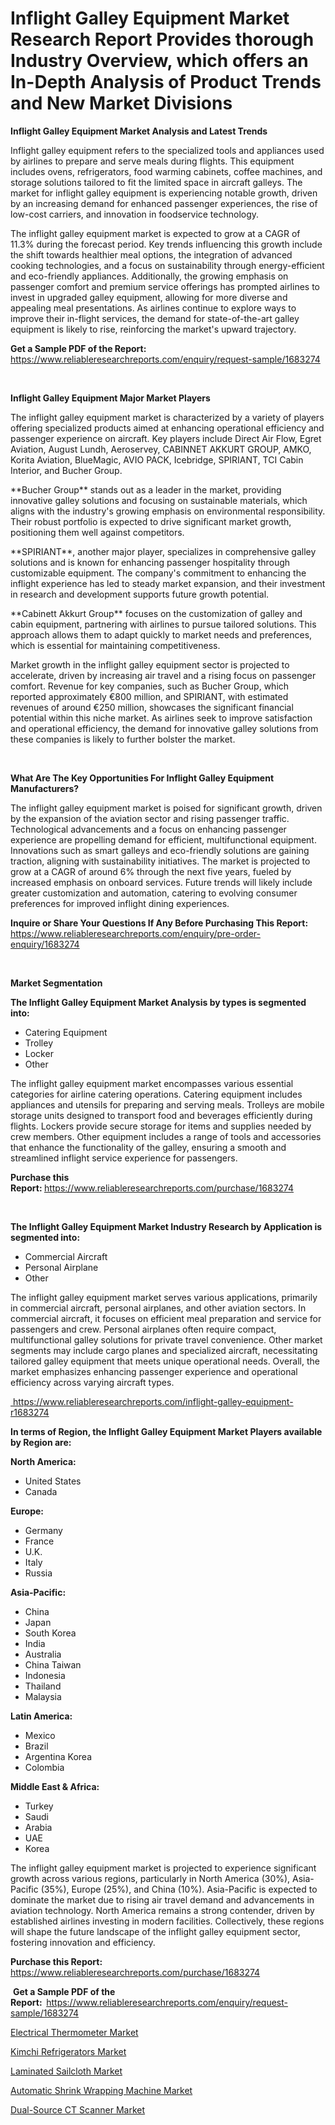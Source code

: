 <p><h1>Inflight Galley Equipment Market Research Report Provides thorough Industry Overview, which offers an In-Depth Analysis of Product Trends and New Market Divisions</h1></p><p><strong>Inflight Galley Equipment Market Analysis and Latest Trends</strong></p>
<p><p>Inflight galley equipment refers to the specialized tools and appliances used by airlines to prepare and serve meals during flights. This equipment includes ovens, refrigerators, food warming cabinets, coffee machines, and storage solutions tailored to fit the limited space in aircraft galleys. The market for inflight galley equipment is experiencing notable growth, driven by an increasing demand for enhanced passenger experiences, the rise of low-cost carriers, and innovation in foodservice technology.</p><p>The inflight galley equipment market is expected to grow at a CAGR of 11.3% during the forecast period. Key trends influencing this growth include the shift towards healthier meal options, the integration of advanced cooking technologies, and a focus on sustainability through energy-efficient and eco-friendly appliances. Additionally, the growing emphasis on passenger comfort and premium service offerings has prompted airlines to invest in upgraded galley equipment, allowing for more diverse and appealing meal presentations. As airlines continue to explore ways to improve their in-flight services, the demand for state-of-the-art galley equipment is likely to rise, reinforcing the market's upward trajectory.</p></p>
<p><strong>Get a Sample PDF of the Report:&nbsp;</strong> <a href="https://www.reliableresearchreports.com/enquiry/request-sample/1683274?utm_campaign=102&utm_medium=2&utm_source=Github&utm_content=ia&utm_term=26032025&utm_id=inflight-galley-equipment">https://www.reliableresearchreports.com/enquiry/request-sample/1683274</a></p>
<p>&nbsp;</p>
<p><strong>Inflight Galley Equipment Major Market Players</strong></p>
<p><p>The inflight galley equipment market is characterized by a variety of players offering specialized products aimed at enhancing operational efficiency and passenger experience on aircraft. Key players include Direct Air Flow, Egret Aviation, August Lundh, Aeroservey, CABINNET AKKURT GROUP, AMKO, Korita Aviation, BlueMagic, AVIO PACK, Icebridge, SPIRIANT, TCI Cabin Interior, and Bucher Group.</p><p>**Bucher Group** stands out as a leader in the market, providing innovative galley solutions and focusing on sustainable materials, which aligns with the industry's growing emphasis on environmental responsibility. Their robust portfolio is expected to drive significant market growth, positioning them well against competitors.</p><p>**SPIRIANT**, another major player, specializes in comprehensive galley solutions and is known for enhancing passenger hospitality through customizable equipment. The company's commitment to enhancing the inflight experience has led to steady market expansion, and their investment in research and development supports future growth potential.</p><p>**Cabinett Akkurt Group** focuses on the customization of galley and cabin equipment, partnering with airlines to pursue tailored solutions. This approach allows them to adapt quickly to market needs and preferences, which is essential for maintaining competitiveness.</p><p>Market growth in the inflight galley equipment sector is projected to accelerate, driven by increasing air travel and a rising focus on passenger comfort. Revenue for key companies, such as Bucher Group, which reported approximately €800 million, and SPIRIANT, with estimated revenues of around €250 million, showcases the significant financial potential within this niche market. As airlines seek to improve satisfaction and operational efficiency, the demand for innovative galley solutions from these companies is likely to further bolster the market.</p></p>
<p>&nbsp;</p>
<p><strong>What Are The Key Opportunities For Inflight Galley Equipment Manufacturers?</strong></p>
<p><p>The inflight galley equipment market is poised for significant growth, driven by the expansion of the aviation sector and rising passenger traffic. Technological advancements and a focus on enhancing passenger experience are propelling demand for efficient, multifunctional equipment. Innovations such as smart galleys and eco-friendly solutions are gaining traction, aligning with sustainability initiatives. The market is projected to grow at a CAGR of around 6% through the next five years, fueled by increased emphasis on onboard services. Future trends will likely include greater customization and automation, catering to evolving consumer preferences for improved inflight dining experiences.</p></p>
<p><strong>Inquire or Share Your Questions If Any Before Purchasing This Report:</strong> <a href="https://www.reliableresearchreports.com/enquiry/pre-order-enquiry/1683274?utm_campaign=102&utm_medium=2&utm_source=Github&utm_content=ia&utm_term=26032025&utm_id=inflight-galley-equipment">https://www.reliableresearchreports.com/enquiry/pre-order-enquiry/1683274</a></p>
<p>&nbsp;</p>
<p><strong>Market Segmentation</strong></p>
<p><strong>The Inflight Galley Equipment Market Analysis by types is segmented into:</strong></p>
<p><ul><li>Catering Equipment</li><li>Trolley</li><li>Locker</li><li>Other</li></ul></p>
<p><p>The inflight galley equipment market encompasses various essential categories for airline catering operations. Catering equipment includes appliances and utensils for preparing and serving meals. Trolleys are mobile storage units designed to transport food and beverages efficiently during flights. Lockers provide secure storage for items and supplies needed by crew members. Other equipment includes a range of tools and accessories that enhance the functionality of the galley, ensuring a smooth and streamlined inflight service experience for passengers.</p></p>
<p><strong>Purchase this Report:&nbsp;</strong><a href="https://www.reliableresearchreports.com/purchase/1683274?utm_campaign=102&utm_medium=2&utm_source=Github&utm_content=ia&utm_term=26032025&utm_id=inflight-galley-equipment">https://www.reliableresearchreports.com/purchase/1683274</a></p>
<p>&nbsp;</p>
<p><strong>The Inflight Galley Equipment Market Industry Research by Application is segmented into:</strong></p>
<p><ul><li>Commercial Aircraft</li><li>Personal Airplane</li><li>Other</li></ul></p>
<p><p>The inflight galley equipment market serves various applications, primarily in commercial aircraft, personal airplanes, and other aviation sectors. In commercial aircraft, it focuses on efficient meal preparation and service for passengers and crew. Personal airplanes often require compact, multifunctional galley solutions for private travel convenience. Other market segments may include cargo planes and specialized aircraft, necessitating tailored galley equipment that meets unique operational needs. Overall, the market emphasizes enhancing passenger experience and operational efficiency across varying aircraft types.</p></p>
<p><a href="https://www.reliableresearchreports.com/inflight-galley-equipment-r1683274?utm_campaign=102&utm_medium=2&utm_source=Github&utm_content=ia&utm_term=26032025&utm_id=inflight-galley-equipment">&nbsp;https://www.reliableresearchreports.com/inflight-galley-equipment-r1683274</a></p>
<p><strong>In terms of Region, the Inflight Galley Equipment Market Players available by Region are:</strong></p>
<p>
    <p> <strong> North America: </strong>
        <ul>
            <li>United States</li>
            <li>Canada</li>
        </ul>
        </p> 
    <p> <strong> Europe: </strong>
        <ul>
            <li>Germany</li>
            <li>France</li>
            <li>U.K.</li>
            <li>Italy</li>
            <li>Russia</li>
        </ul>
        </p> 
    <p> <strong> Asia-Pacific: </strong>
        <ul>
            <li>China</li>
            <li>Japan</li>
            <li>South Korea</li>
            <li>India</li>
            <li>Australia</li>
            <li>China Taiwan</li>
            <li>Indonesia</li>
            <li>Thailand</li>
            <li>Malaysia</li>
        </ul>
        </p> 
    <p> <strong> Latin America: </strong>
        <ul>
            <li>Mexico</li>
            <li>Brazil</li>
            <li>Argentina Korea</li>
            <li>Colombia</li>
        </ul>
        </p> 
    <p> <strong> Middle East & Africa: </strong>
        <ul>
            <li>Turkey</li>
            <li>Saudi</li>
            <li>Arabia</li>
            <li>UAE</li>
            <li>Korea</li>
        </ul>
    </p>
    </p>
<p><p>The inflight galley equipment market is projected to experience significant growth across various regions, particularly in North America (30%), Asia-Pacific (35%), Europe (25%), and China (10%). Asia-Pacific is expected to dominate the market due to rising air travel demand and advancements in aviation technology. North America remains a strong contender, driven by established airlines investing in modern facilities. Collectively, these regions will shape the future landscape of the inflight galley equipment sector, fostering innovation and efficiency.</p></p>
<p><strong>Purchase this Report: </strong><a href="https://www.reliableresearchreports.com/purchase/1683274?utm_campaign=102&utm_medium=2&utm_source=Github&utm_content=ia&utm_term=26032025&utm_id=inflight-galley-equipment">https://www.reliableresearchreports.com/purchase/1683274</a></p>
<p>&nbsp;<strong>Get a Sample PDF of the Report:&nbsp;&nbsp;</strong><a href="https://www.reliableresearchreports.com/enquiry/request-sample/1683274?utm_campaign=102&utm_medium=2&utm_source=Github&utm_content=ia&utm_term=26032025&utm_id=inflight-galley-equipment">https://www.reliableresearchreports.com/enquiry/request-sample/1683274</a></p>
<p><strong></strong></p>
<p><p><a href="https://github.com/pearlinewhite4692/Market-Research-Report-List-1/blob/main/electrical-thermometer-market.md?utm_campaign=102&utm_medium=2&utm_source=Github&utm_content=ia&utm_term=26032025&utm_id=inflight-galley-equipment">Electrical Thermometer Market</a></p><p><a href="https://github.com/vaduzunny/Market-Research-Report-List-1/blob/main/kimchi-refrigerators-market.md?utm_campaign=102&utm_medium=2&utm_source=Github&utm_content=ia&utm_term=26032025&utm_id=inflight-galley-equipment">Kimchi Refrigerators Market</a></p><p><a href="https://github.com/gasikcalbos8/Market-Research-Report-List-1/blob/main/laminated-sailcloth-market.md?utm_campaign=102&utm_medium=2&utm_source=Github&utm_content=ia&utm_term=26032025&utm_id=inflight-galley-equipment">Laminated Sailcloth Market</a></p><p><a href="https://github.com/ubavicachida/Market-Research-Report-List-1/blob/main/automatic-shrink-wrapping-machine-market.md?utm_campaign=102&utm_medium=2&utm_source=Github&utm_content=ia&utm_term=26032025&utm_id=inflight-galley-equipment">Automatic Shrink Wrapping Machine Market</a></p><p><a href="https://github.com/hillsmyung726/Market-Research-Report-List-1/blob/main/dual-source-ct-scanner-market.md?utm_campaign=102&utm_medium=2&utm_source=Github&utm_content=ia&utm_term=26032025&utm_id=inflight-galley-equipment">Dual-Source CT Scanner Market</a></p></p>